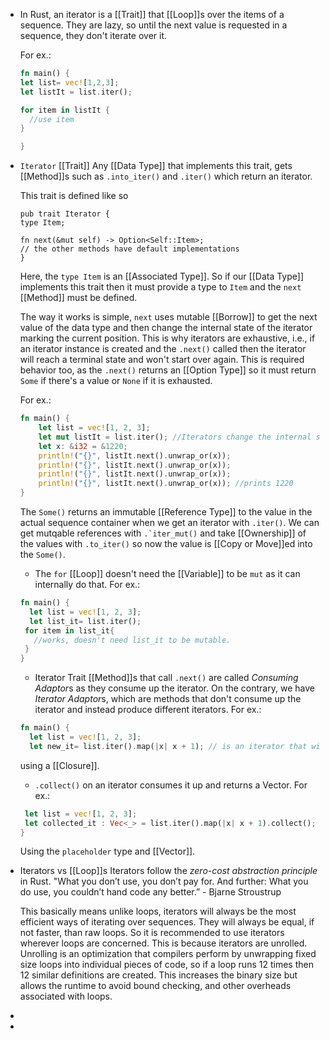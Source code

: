 - In Rust, an iterator is a [[Trait]] that [[Loop]]s over the items of a sequence. 
  They are lazy, so until the next value is requested in a sequence, they don't iterate over it.
  
  For ex.:
  ```rust
  fn main() {
  let list= vec![1,2,3];
  let listIt = list.iter();
  
  for item in listIt {
  	//use item
  }
  
  }
  ```
- ``Iterator`` [[Trait]]
  Any [[Data Type]] that implements this trait, gets [[Method]]s such as ``.into_iter()`` and ``.iter()`` which return an iterator.
  
  This trait is defined like so
  ```
  pub trait Iterator {
  type Item;
  
  fn next(&mut self) -> Option<Self::Item>;
  // the other methods have default implementations 
  }
  ```
  Here, the ``type Item`` is an [[Associated Type]]. 
  So if our [[Data Type]] implements this trait then it must provide a type to ``Item`` and the ``next`` [[Method]] must be defined.
  
  The way it works is simple, ``next`` uses mutable [[Borrow]] to get the next value of the data type and then change the internal state of the iterator marking the current position. This is why iterators are exhaustive, i.e., if an iterator instance is created and the ``.next()`` called then the iterator will reach a terminal state and won't start over again. This is required behavior too, as the ``.next()`` returns an [[Option Type]] so it must return ``Some`` if there's a value or ``None`` if it is exhausted.
  
  For ex.:
  ```rust
  fn main() {
      let list = vec![1, 2, 3];
      let mut listIt = list.iter(); //Iterators change the internal state, so the variable must be mutable
      let x: &i32 = &1220;
      println!("{}", listIt.next().unwrap_or(x));
      println!("{}", listIt.next().unwrap_or(x));
      println!("{}", listIt.next().unwrap_or(x));
      println!("{}", listIt.next().unwrap_or(x)); //prints 1220
  }
  
  ```
  
  The ``Some()`` returns an immutable [[Reference Type]] to the value in the actual sequence container when we get an iterator with ``.iter()``. We can get mutqable references with ``.`iter_mut()`` and take [[Ownership]] of the values with ``.to_iter()`` so now the value is [[Copy or Move]]ed into the ``Some()``.
  
  * The ``for`` [[Loop]] doesn't need the [[Variable]] to be ``mut`` as it can internally do that.
  For ex.:
  ```rust
  fn main() {
    let list = vec![1, 2, 3];
    let list_it= list.iter();
   for item in list_it{
     //works, doesn't need list_it to be mutable.
   }
  }
  ```
  
  * Iterator Trait [[Method]]s that call ``.next()`` are called *Consuming Adaptor*s as they consume up the iterator.
  On the contrary, we have *Iterator Adaptor*s, which are methods that don't consume up the iterator and instead produce different iterators. 
  For ex.:
  ```rust
  fn main() {
    let list = vec![1, 2, 3];
    let new_it= list.iter().map(|x| x + 1); // is an iterator that will take a value from list, apply the map closure, then  return the new value. 
  ```
  using a [[Closure]]. 
  * ``.collect()`` on an iterator consumes it up and returns a Vector.
  For ex.:
  ```rust
   let list = vec![1, 2, 3];
   let collected_it : Vec<_> = list.iter().map(|x| x + 1).collect(); 
  }
  ```
  Using the ``placeholder`` type and [[Vector]].
- Iterators vs [[Loop]]s
  Iterators follow the *zero-cost abstraction principle* in Rust. 
  "What you don’t use, you don’t pay for. And further: What you do use, you couldn’t hand code any better.” - Bjarne Stroustrup
  
  This basically means unlike loops, iterators will always be the most efficient ways of iterating over sequences. They will always be equal, if not faster, than raw loops. So it is recommended to use iterators wherever loops are concerned. This is because iterators are unrolled. Unrolling is an optimization that compilers perform by unwrapping fixed size loops into individual pieces of code, so if a loop runs 12 times then 12 similar definitions are created. This increases the binary size but allows the runtime to avoid bound checking, and other overheads associated with loops.
-
-